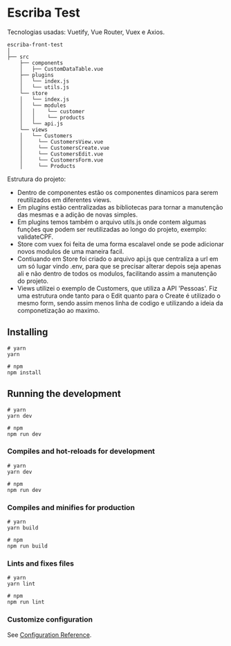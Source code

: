 # Escriba Test

Tecnologias usadas: Vuetify, Vue Router, Vuex e Axios.

```
escriba-front-test
│
├── src
    ├── components
    │   ├── CustomDataTable.vue
    ├── plugins
    │   └── index.js
    │   └── utils.js
    └── store
    │   └── index.js
    │   └── modules
    │   │    └── customer
    │   │    └── products
    │   └── api.js
    └── views
    │   └── Customers
    │     └── CustomersView.vue
    │     └── CustomersCreate.vue
    │     └── CustomersEdit.vue
    │     └── CustomersForm.vue
    │     └── Products
```
Estrutura do projeto:
- Dentro de componentes estão os componentes dinamicos para serem reutilizados em diferentes views.
- Em plugins estão centralizadas as bibliotecas para tornar a manutenção das mesmas e a adição de novas simples.
- Em plugins temos também o arquivo utils.js onde contem algumas funções que podem ser reutilizadas ao longo do projeto, exemplo: validateCPF.
- Store com vuex foi feita de uma forma escalavel onde se pode adicionar novos modulos de uma maneira facil.
- Contiuando em Store foi criado o arquivo api.js que centraliza a url em um só lugar vindo .env, para que se precisar alterar depois seja apenas ali e não dentro de  todos os modulos, facilitando assim a manutenção do projeto.
- Views utilizei o exemplo de Customers, que utiliza a API 'Pessoas'. Fiz uma estrutura onde tanto para o Edit quanto para o Create é utilizado o mesmo form, sendo assim menos linha de codigo e utilizando a ideia da componetização ao maximo.

## Installing 
```
# yarn
yarn

# npm
npm install
```

## Running the development 

```
# yarn
yarn dev

# npm
npm run dev
```

### Compiles and hot-reloads for development

```
# yarn
yarn dev

# npm
npm run dev
```

### Compiles and minifies for production

```
# yarn
yarn build

# npm
npm run build
```

### Lints and fixes files

```
# yarn
yarn lint

# npm
npm run lint
```

### Customize configuration

See [Configuration Reference](https://vitejs.dev/config/).
